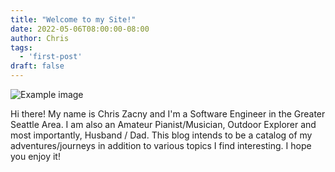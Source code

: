```yaml
---
title: "Welcome to my Site!"
date: 2022-05-06T08:00:00-08:00
author: Chris
tags:
  - 'first-post'
draft: false
---
```


![Example image](/static/img/200px-Alto_clef.png)

Hi there! My name is Chris Zacny and I'm a Software Engineer in the Greater Seattle Area. I am also an Amateur Pianist/Musician, Outdoor Explorer and most importantly, Husband / Dad. This blog intends to be a catalog of my adventures/journeys in addition to various topics I find interesting. I hope you enjoy it!
